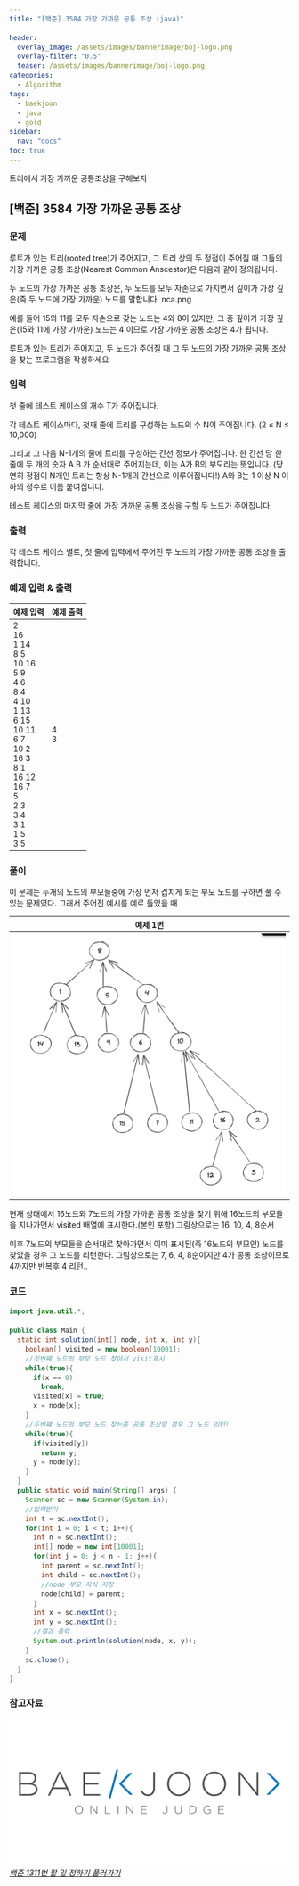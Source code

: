 ```yaml
---
title: "[백준] 3584 가장 가까운 공통 조상 (java)"

header:
  overlay_image: /assets/images/bannerimage/boj-logo.png
  overlay-filter: "0.5"
  teaser: /assets/images/bannerimage/boj-logo.png
categories:
  - Algorithm
tags:
  - baekjoon
  - java
  - gold
sidebar:
  nav: "docs"
toc: true
---
```


트리에서 가장 가까운 공통조상을 구해보자

## [백준] 3584 가장 가까운 공통 조상

### 문제

루트가 있는 트리(rooted tree)가 주어지고, 그 트리 상의 두 정점이 주어질 때 그들의 가장 가까운 공통 조상(Nearest Common Anscestor)은 다음과 같이 정의됩니다.

두 노드의 가장 가까운 공통 조상은, 두 노드를 모두 자손으로 가지면서 깊이가 가장 깊은(즉 두 노드에 가장 가까운) 노드를 말합니다.
nca.png

예를 들어 15와 11를 모두 자손으로 갖는 노드는 4와 8이 있지만, 그 중 깊이가 가장 깊은(15와 11에 가장 가까운) 노드는 4 이므로 가장 가까운 공통 조상은 4가 됩니다.

루트가 있는 트리가 주어지고, 두 노드가 주어질 때 그 두 노드의 가장 가까운 공통 조상을 찾는 프로그램을 작성하세요

### 입력

첫 줄에 테스트 케이스의 개수 T가 주어집니다.

각 테스트 케이스마다, 첫째 줄에 트리를 구성하는 노드의 수 N이 주어집니다. (2 ≤ N ≤ 10,000)

그리고 그 다음 N-1개의 줄에 트리를 구성하는 간선 정보가 주어집니다. 한 간선 당 한 줄에 두 개의 숫자 A B 가 순서대로 주어지는데, 이는 A가 B의 부모라는 뜻입니다. (당연히 정점이 N개인 트리는 항상 N-1개의 간선으로 이루어집니다!) A와 B는 1 이상 N 이하의 정수로 이름 붙여집니다.

테스트 케이스의 마지막 줄에 가장 가까운 공통 조상을 구할 두 노드가 주어집니다.

### 출력

각 테스트 케이스 별로, 첫 줄에 입력에서 주어진 두 노드의 가장 가까운 공통 조상을 출력합니다.

### 예제 입력 & 출력

| 예제 입력                                                                                                                                                                    | 예제 출력 |
| :--------------------------------------------------------------------------------------------------------------------------------------------------------------------------- | :-------- |
| 2<br>16<br>1 14<br>8 5<br>10 16<br>5 9<br>4 6<br>8 4<br>4 10<br>1 13<br>6 15<br>10 11<br>6 7<br>10 2<br>16 3<br>8 1<br>16 12<br>16 7<br>5<br>2 3<br>3 4<br>3 1<br>1 5<br>3 5 | 4<br>3    |

### 풀이

이 문제는 두개의 노드의 부모들중에 가장 먼저 겹치게 되는 부모 노드를 구하면 풀 수 있는 문제였다. 그래서 주어진 예시를 예로 들었을 때

|                                 예제 1번                                 |
| :----------------------------------------------------------------------: |
| ![예제](../../assets/images/algorithm/baekjoon/gold/BOJ3584/problem.png) |

현재 상태에서 16노드와 7노드의 가장 가까운 공통 조상을 찾기 위해 16노드의 부모들을 지나가면서 visited 배열에 표시한다.(본인 포함) 그림상으로는 16, 10, 4, 8순서

이후 7노드의 부모들을 순서대로 찾아가면서 이미 표시된(즉 16노드의 부모인) 노드를 찾았을 경우 그 노드를 리턴한다. 그림상으로는 7, 6, 4, 8순이지만 4가 공통 조상이므로 4까지만 반복후 4 리턴..

### 코드

```java
import java.util.*;

public class Main {
  static int solution(int[] node, int x, int y){
    boolean[] visited = new boolean[10001];
    //첫번째 노드의 부모 노드 찾아서 visit표시
    while(true){
      if(x == 0)
        break;
      visited[x] = true;
      x = node[x];
    }
    //두번쨰 노드의 부모 노드 찾는중 공통 조상일 경우 그 노드 리턴!
    while(true){
      if(visited[y])
        return y;
      y = node[y];
    }
  }
  public static void main(String[] args) {
    Scanner sc = new Scanner(System.in);
    //입력받기
    int t = sc.nextInt();
    for(int i = 0; i < t; i++){
      int n = sc.nextInt();
      int[] node = new int[10001];
      for(int j = 0; j < n - 1; j++){
        int parent = sc.nextInt();
        int child = sc.nextInt();
        //node 부모 자식 저장
        node[child] = parent;
      }
      int x = sc.nextInt();
      int y = sc.nextInt();
      //결과 출력
      System.out.println(solution(node, x, y));
    }
    sc.close();
  }
}


```

### 참고자료

[![백준 문제 링크](/assets/images/bannerimage/boj-logo.png)_백준 1311번 할 일 정하기 풀러가기_](https://www.acmicpc.net/problem/3584)
